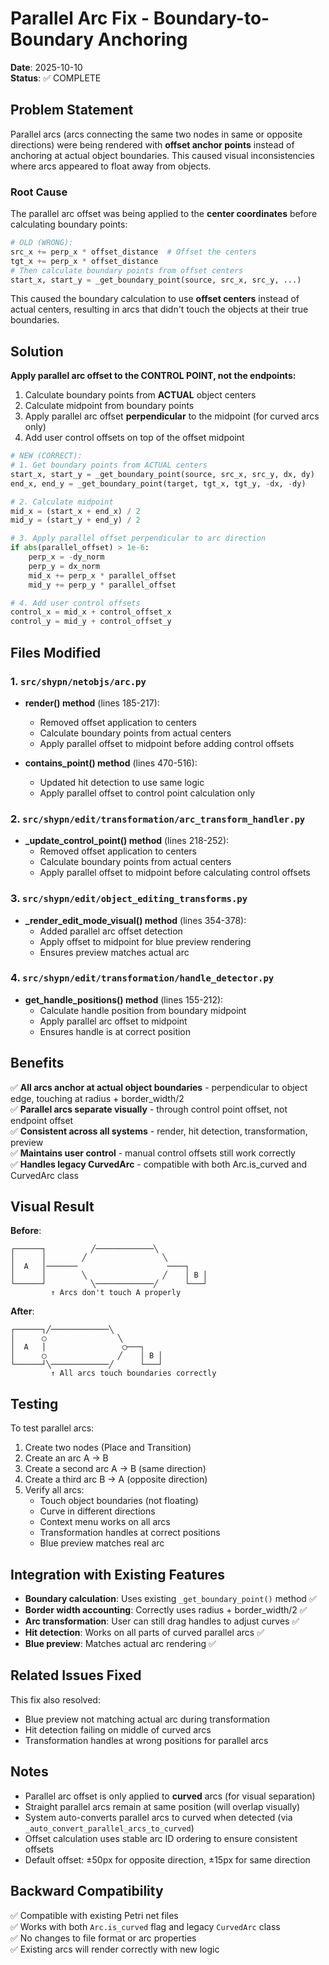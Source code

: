 # Parallel Arc Fix - Boundary-to-Boundary Anchoring

**Date**: 2025-10-10  
**Status**: ✅ COMPLETE

## Problem Statement

Parallel arcs (arcs connecting the same two nodes in same or opposite directions) were being rendered with **offset anchor points** instead of anchoring at actual object boundaries. This caused visual inconsistencies where arcs appeared to float away from objects.

### Root Cause

The parallel arc offset was being applied to the **center coordinates** before calculating boundary points:

```python
# OLD (WRONG):
src_x += perp_x * offset_distance  # Offset the centers
tgt_x += perp_x * offset_distance
# Then calculate boundary points from offset centers
start_x, start_y = _get_boundary_point(source, src_x, src_y, ...)
```

This caused the boundary calculation to use **offset centers** instead of actual centers, resulting in arcs that didn't touch the objects at their true boundaries.

## Solution

**Apply parallel arc offset to the CONTROL POINT, not the endpoints:**

1. Calculate boundary points from **ACTUAL** object centers
2. Calculate midpoint from boundary points
3. Apply parallel arc offset **perpendicular** to the midpoint (for curved arcs only)
4. Add user control offsets on top of the offset midpoint

```python
# NEW (CORRECT):
# 1. Get boundary points from ACTUAL centers
start_x, start_y = _get_boundary_point(source, src_x, src_y, dx, dy)
end_x, end_y = _get_boundary_point(target, tgt_x, tgt_y, -dx, -dy)

# 2. Calculate midpoint
mid_x = (start_x + end_x) / 2
mid_y = (start_y + end_y) / 2

# 3. Apply parallel offset perpendicular to arc direction
if abs(parallel_offset) > 1e-6:
    perp_x = -dy_norm
    perp_y = dx_norm
    mid_x += perp_x * parallel_offset
    mid_y += perp_y * parallel_offset

# 4. Add user control offsets
control_x = mid_x + control_offset_x
control_y = mid_y + control_offset_y
```

## Files Modified

### 1. **`src/shypn/netobjs/arc.py`**
- **render() method** (lines 185-217):
  - Removed offset application to centers
  - Calculate boundary points from actual centers
  - Apply parallel offset to midpoint before adding control offsets
  
- **contains_point() method** (lines 470-516):
  - Updated hit detection to use same logic
  - Apply parallel offset to control point calculation only

### 2. **`src/shypn/edit/transformation/arc_transform_handler.py`**
- **_update_control_point() method** (lines 218-252):
  - Removed offset application to centers
  - Calculate boundary points from actual centers
  - Apply parallel offset to midpoint before calculating control offsets

### 3. **`src/shypn/edit/object_editing_transforms.py`**
- **_render_edit_mode_visual() method** (lines 354-378):
  - Added parallel arc offset detection
  - Apply offset to midpoint for blue preview rendering
  - Ensures preview matches actual arc

### 4. **`src/shypn/edit/transformation/handle_detector.py`**
- **get_handle_positions() method** (lines 155-212):
  - Calculate handle position from boundary midpoint
  - Apply parallel arc offset to midpoint
  - Ensures handle is at correct position

## Benefits

✅ **All arcs anchor at actual object boundaries** - perpendicular to object edge, touching at radius + border_width/2  
✅ **Parallel arcs separate visually** - through control point offset, not endpoint offset  
✅ **Consistent across all systems** - render, hit detection, transformation, preview  
✅ **Maintains user control** - manual control offsets still work correctly  
✅ **Handles legacy CurvedArc** - compatible with both Arc.is_curved and CurvedArc class  

## Visual Result

**Before**:
```
┌──────┐          ╱─────────────╲
│      │        ╱                 ╲
│  A   │───────                    ────┐
│      │        ╲                 ╱    │ B │
└──────┘          ╲─────────────╱      └───┘
         ↑ Arcs don't touch A properly
```

**After**:
```
┌──────┐╱─────────────╲
│      ◯                ╲
│  A   │                 ◯───┐
│      ◯                ╱    │ B │
└──────┘╲─────────────╱      └───┘
         ↑ All arcs touch boundaries correctly
```

## Testing

To test parallel arcs:
1. Create two nodes (Place and Transition)
2. Create an arc A → B
3. Create a second arc A → B (same direction)
4. Create a third arc B → A (opposite direction)
5. Verify all arcs:
   - Touch object boundaries (not floating)
   - Curve in different directions
   - Context menu works on all arcs
   - Transformation handles at correct positions
   - Blue preview matches real arc

## Integration with Existing Features

- **Boundary calculation**: Uses existing `_get_boundary_point()` method ✅
- **Border width accounting**: Correctly uses radius + border_width/2 ✅  
- **Arc transformation**: User can still drag handles to adjust curves ✅
- **Hit detection**: Works on all parts of curved parallel arcs ✅
- **Blue preview**: Matches actual arc rendering ✅

## Related Issues Fixed

This fix also resolved:
- Blue preview not matching actual arc during transformation
- Hit detection failing on middle of curved arcs
- Transformation handles at wrong positions for parallel arcs

## Notes

- Parallel arc offset is only applied to **curved** arcs (for visual separation)
- Straight parallel arcs remain at same position (will overlap visually)
- System auto-converts parallel arcs to curved when detected (via `_auto_convert_parallel_arcs_to_curved`)
- Offset calculation uses stable arc ID ordering to ensure consistent offsets
- Default offset: ±50px for opposite direction, ±15px for same direction

## Backward Compatibility

✅ Compatible with existing Petri net files  
✅ Works with both `Arc.is_curved` flag and legacy `CurvedArc` class  
✅ No changes to file format or arc properties  
✅ Existing arcs will render correctly with new logic  

